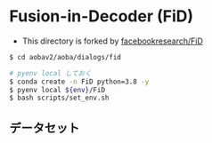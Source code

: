 # Fusion-in-Decoder (FiD)

- This directory is forked by [facebookresearch/FiD](https://github.com/facebookresearch/FiD)

```bash
$ cd aobav2/aoba/dialogs/fid

# pyenv local しておく
$ conda create -n FiD python=3.8 -y
$ pyenv local ${env}/FiD
$ bash scripts/set_env.sh
```

## データセット

